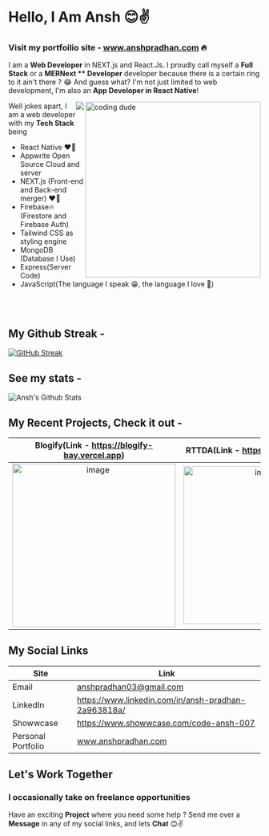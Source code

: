 
# Hello, I Am Ansh 😊✌️

### Visit my portfoilio site - www.anshpradhan.com 🔥

I am a **Web Developer** in NEXT.js and React.Js. I proudly call myself a **Full Stack**  or a **MERNext ** Developer** developer because there is a certain ring to it ain't there ? 😂 And guess what? I'm not just limited to web development, I'm also an **App Developer in React Native**! 

<img src="https://user-images.githubusercontent.com/106673696/222108786-b80b8303-e032-4db3-a756-ae879fd8f857.gif" width="350" alt="coding dude" align="right">
<img src="https://pin.it/5U5oNEA3L" align="right">

  Well jokes apart, I am a web developer with my **Tech Stack** being 
- React Native ❤️‍🔥
- Appwrite Open Source Cloud and server
- NEXT.js (Front-end and Back-end merger) ❤️‍🔥        
- Firebase🔥(Firestore and Firebase Auth)                                     
- Tailwind CSS as styling engine
- MongoDB (Database I Use)
- Express(Server Code)
- JavaScript(The language I speak 😁, the language I love 💖)

<br>
<br>

## My Github Streak - 

[![GitHub Streak](http://github-readme-streak-stats.herokuapp.com?user=code-ansh-007&theme=dark&background=000000)](https://git.io/streak-stats)

## See my stats - 

![Ansh's Github Stats](https://github-readme-stats.vercel.app/api?username=code-ansh-007&theme=vision-friendly-dark&show_icons=true)

## My Recent Projects, Check it out -

  Blogify(Link - https://blogify-bay.vercel.app)|  RTTDA(Link - https://rttda.vercel.app/)
:-------------------------:|:-------------------------:
<img width="326" alt="image" src="https://user-images.githubusercontent.com/106673696/222103008-b0534c34-93fa-4a3a-9287-5dfe9a9309ab.png"> | <img width="315" alt="image" src="https://user-images.githubusercontent.com/106673696/222105542-0da5797c-8aeb-40e9-96e0-801bd3184875.png">

## My Social Links 
|Site| Link |
|--|--|
|Email|anshpradhan03@gmail.com|
| LinkedIn    | https://www.linkedin.com/in/ansh-pradhan-2a963818a/ |
|Showwcase |https://www.showwcase.com/code-ansh-007|
|Personal Portfolio| www.anshpradhan.com

## Let's Work Together 

### I occasionally take on freelance opportunities
Have an exciting **Project** where you need some help ?
Send me over a **Message** in any of my social links, and lets **Chat** 😊✌️
